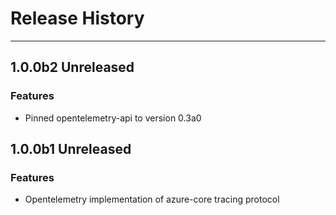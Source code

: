 
# Release History

-------------------

## 1.0.0b2 Unreleased

### Features

- Pinned opentelemetry-api to version 0.3a0

## 1.0.0b1 Unreleased

### Features

- Opentelemetry implementation of azure-core tracing protocol